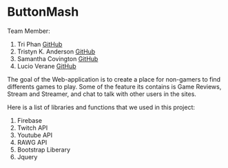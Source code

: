 # ButtonMash
Team Member:
1.  Tri Phan    [GitHub](https://github.com/pminhtri11)
2.  Tristyn K. Anderson [GitHub](https://github.com/ursa-min0r)
3.  Samantha Covington  [GitHub](https://github.com/Samcov08)
4.  Lucio Verane  [GitHub](https://github.com/LVerane)

  The goal of the Web-application is to create a place for non-gamers to find differents games to play. Some of the feature its contains is Game Reviews, Stream and Streamer, and chat to talk with other users in the sites.

Here is a list of libraries and functions that we used in this project:
1. Firebase
2. Twitch API
3. Youtube API
4. RAWG API
5. Bootstrap Liberary
6. Jquery
